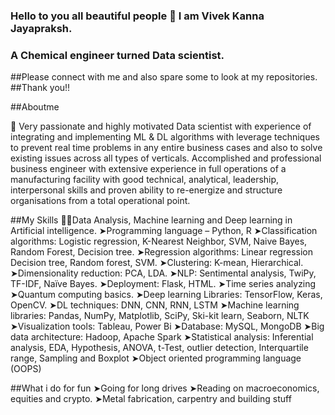 ### Hello to you all beautiful people 👋 I am Vivek Kanna Jayapraksh.
### A Chemical engineer turned Data scientist.
##Please connect with me and also spare some to look at my repositories.
##Thank you!!

<!--
**vivekkanna26/vivekkanna26** is a ✨ _special_ ✨ repository because its `README.md` (this file) appears on your GitHub profile.

Here are some ideas to get you started:

- 🔭 I’m currently working on ...
- 🌱 I’m currently learning ...
- 👯 I’m looking to collaborate on ...
- 🤔 I’m looking for help with ...
- 💬 Ask me about ...
- 📫 How to reach me: ...
- 😄 Pronouns: ...
- ⚡ Fun fact: ...
-->

##Aboutme 

🙌 Very passionate and highly motivated Data scientist with experience of integrating and implementing  ML & DL algorithms with leverage techniques to prevent real time problems in any entire business cases and also to solve existing issues across all types of verticals.
Accomplished and professional business engineer with extensive experience in full operations of a manufacturing facility with good technical, analytical, leadership, interpersonal skills and proven ability to re-energize and structure organisations from a total operational point.




##My Skills
🧑‍💻Data Analysis, Machine learning and Deep learning in Artificial intelligence. 
➤Programming language – Python, R
➤Classification algorithms: Logistic regression, K-Nearest Neighbor, SVM, Naive Bayes, Random Forest, Decision tree.
➤Regression algorithms: Linear regression Decision tree, Random forest, SVM.
➤Clustering: K-mean, Hierarchical. 
➤Dimensionality reduction: PCA, LDA. 
➤NLP: Sentimental analysis, TwiPy, TF-IDF, Naïve Bayes.
➤Deployment: Flask, HTML.
➤Time series analyzing
➤Quantum computing basics. 
➤Deep learning Libraries: TensorFlow, Keras, OpenCV.
➤DL techniques: DNN, CNN, RNN, LSTM
➤Machine learning libraries: Pandas, NumPy, Matplotlib, SciPy, Ski-kit learn, Seaborn, NLTK
➤Visualization tools: Tableau, Power Bi
➤Database: MySQL, MongoDB
➤Big data architecture: Hadoop, Apache Spark
➤Statistical analysis: Inferential analysis, EDA, Hypothesis, ANOVA, t-Test, outlier detection, Interquartile range, Sampling and Boxplot
➤Object oriented programming language (OOPS)


##What i do for fun
➤Going for long drives
➤Reading on macroeconomics, equities and crypto.
➤Metal fabrication, carpentry and building stuff
